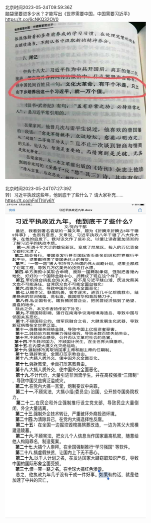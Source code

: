 北京时间2023-05-24T09:59:36Z<br>脑袋里要进多少水？才能写出《世界需要中国，中国需要习近平》 https://t.co/6cNKQ32OV0<br><img src='/temp/image/2023/u-Month-5/1661190179216846849_0.jpg' width='450' height='500'><br><br>北京时间2023-05-24T07:27:39Z<br>转）习近平执政这些年，他到底干了些什么？
请大家补充…… https://t.co/nFnIThVy6Y<br><img src='/temp/image/2023/u-Month-5/1661151937394532353_0.jpg' width='450' height='500'><img src='/temp/image/2023/u-Month-5/1661151937394532353_1.jpg' width='450' height='500'><br><br>